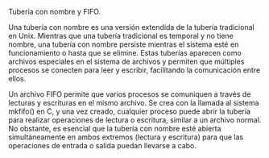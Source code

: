 Tuberia con nombre y FIFO.

Una tubería con nombre es una versión extendida de la tubería tradicional en Unix. Mientras que una tubería tradicional es temporal y no tiene nombre, una tubería con nombre persiste mientras el sistema esté en funcionamiento o hasta que se elimine. Estas tuberías aparecen como archivos especiales en el sistema de archivos y permiten que múltiples procesos se conecten para leer y escribir, facilitando la comunicación entre ellos.

Un archivo FIFO permite que varios procesos se comuniquen a través de lecturas y escrituras en el mismo archivo. Se crea con la llamada al sistema mkfifo() en C, y una vez creado, cualquier proceso puede abrir la tubería para realizar operaciones de lectura o escritura, similar a un archivo normal. No obstante, es esencial que la tubería con nombre esté abierta simultáneamente en ambos extremos (lectura y escritura) para que las operaciones de entrada o salida puedan llevarse a cabo.
